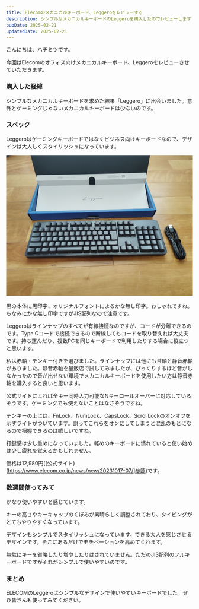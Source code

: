 ```yaml
---
title: Elecomのメカニカルキーボード、Leggeroをレビューする
description: シンプルなメカニカルキーボードのLeggeroを購入したのでレビューします
pubDate: 2025-02-21
updatedDate: 2025-02-21
---
```

こんにちは、ハチミツです。

今回はElecomのオフィス向けメカニカルキーボード、Leggeroをレビューさせていただきます。

### 購入した経緯

シンプルなメカニカルキーボードを求めた結果「Leggero」に出会いました。意外とゲーミングじゃないメカニカルキーボードは少ないのです。

### スペック

Leggeroはゲーミングキーボードではなくビジネス向けキーボードなので、デザインは大人しくスタイリッシュになっています。

![Leggeroの外観](/images/Leggero_Keybord.jpg)

黒の本体に黒印字、オリジナルフォントによるかな無し印字。おしゃれですね。ちなみにかな無し印字ですがJIS配列なので注意です。

Leggeroはラインナップのすべてが有線接続なのですが、コードが分離できるのです。Type Cコードで接続できるので断線してもコードを取り替えれば大丈夫です。持ち運んだり、複数PCを同じキーボードで利用したりする場合に役立つと思います。

私は赤軸・テンキー付きを選びました。ラインナップには他にも茶軸と静音赤軸がありました。静音赤軸を量販店で試してみましたが、びっくりするほど音がしなかったので音が出せない環境でメカニカルキーボードを使用したい方は静音赤軸を購入すると良いと思います。

公式サイトによれば全キー同時入力可能なNキーロールオーバーに対応しているそうです。ゲーミングでも使えないことはなさそうですね。

テンキーの上には、FnLock、NumLock、CapsLock、ScrollLockのオンオフを示すライトがついています。誤ってこれらをオンにしてしまうと混乱のもとになるので把握できるのは嬉しいですね。

打鍵感は少し重めになっていました。軽めのキーボードに慣れていると使い始めは少し疲れを覚えるかもしれません。

価格は12,980円((公式サイト)[https://www.elecom.co.jp/news/new/20231017-07/]参照)です。

### 数週間使ってみて

かなり使いやすいと感じています。

キーの高さやキーキャップのくぼみが素晴らしく調整されており、タイピングがとてもやりやすくなっています。

デザインもシンプルでスタイリッシュになっています。できる大人を感じさせるデザインです。そこにあるだけでモチベーションを高めてくれます。

無駄にキーを省略したり増やしたりはされていません。ただのJIS配列のフルキーボードですがそれがシンプルで使いやすいのです。

### まとめ

ELECOMのLeggeroはシンプルなデザインで使いやすいキーボードでした。ぜひ皆さんも使ってみてください。
